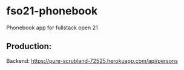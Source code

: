 # fso21-phonebook
Phonebook app for fullstack open 21


## Production:

Backend: https://pure-scrubland-72525.herokuapp.com/api/persons